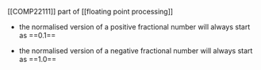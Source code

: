 [[COMP22111]]
part of [[floating point processing]]

- the normalised version of a positive fractional number will always start as ==0.1==

- the normalised version of a negative fractional number will always start as ==1.0==
